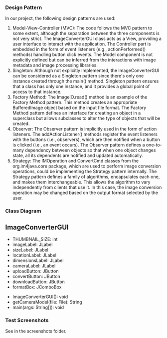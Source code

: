 
### Design Pattern
In our project, the following design patterns are used:
1. Model-View-Controller (MVC): The code follows the MVC pattern to some extent, although the separation between the three components is not very strict. The ImageConverterGUI class acts as a View, providing a user interface to interact with the application. The Controller part is embedded in the form of event listeners (e.g., actionPerformed() methods) handling button click events. The Model component is not explicitly defined but can be inferred from the interactions with image metadata and image processing libraries.
2. Singleton: Although not explicitly implemented, the ImageConverterGUI can be considered as a Singleton pattern since there's only one instance created through the main() method. Singleton pattern ensures that a class has only one instance, and it provides a global point of access to that instance.
3. Factory Method: The ImageIO.read() method is an example of the Factory Method pattern. This method creates an appropriate BufferedImage object based on the input file format. The Factory Method pattern defines an interface for creating an object in a superclass but allows subclasses to alter the type of objects that will be created.
4. Observer: The Observer pattern is implicitly used in the form of action listeners. The addActionListener() methods register the event listeners with the buttons (i.e., observers), which are then notified when a button is clicked (i.e., an event occurs). The Observer pattern defines a one-to-many dependency between objects so that when one object changes state, all its dependents are notified and updated automatically.
5. Strategy: The IMOperation and ConvertCmd classes from the org.im4java.core package, which are used to perform image conversion operations, could be implementing the Strategy pattern internally. The Strategy pattern defines a family of algorithms, encapsulates each one, and makes them interchangeable. This allows the algorithm to vary independently from clients that use it. In this case, the image conversion operation may be changed based on the output format selected by the user.

### Class Diagram
ImageConverterGUI
------------------
- THUMBNAIL_SIZE: int
- imageLabel: JLabel
- sizeLabel: JLabel
- locationLabel: JLabel
- dimensionsLabel: JLabel
- cameraLabel: JLabel
- uploadButton: JButton
- convertButton: JButton
- downloadButton: JButton
- formatBox: JComboBox<String>

+ ImageConverterGUI(): void
+ getCameraModel(file: File): String
+ main(args: String[]): void

### Test Screenshots
See in the screenshots folder.
